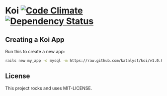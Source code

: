 # Koi [![Code Climate](https://codeclimate.com/github/katalyst/koi.png)](https://codeclimate.com/github/katalyst/koi) [![Dependency Status](https://gemnasium.com/katalyst/koi.png)](https://gemnasium.com/katalyst/koi)

## Creating a Koi App

Run this to create a new app:

```bash
rails new my_app -d mysql -m https://raw.github.com/katalyst/koi/v1.0.0.rc5/lib/templates/application/app.rb
```

## License

This project rocks and uses MIT-LICENSE.

